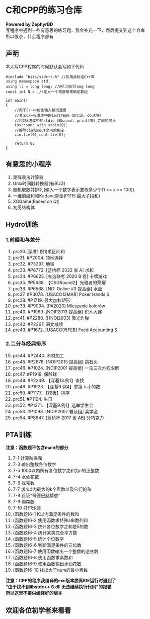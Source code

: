 # C和CPP的练习仓库
**Powered by ZephyrBD**  
写程序中遇到一些有意思的练习题，我会补充一下，然后提交到这个仓库  
所以很杂，什么程序都有  
## 声明
本人写CPP程序的时候默认会写如下代码  

```
#include "bits/stdc++.h" //引用非标准C++库
using namespace std;
using ll = long long; //用ll指代long long 
const int N = ;//定义一个常数用来确定数组

int main()
{
    //用于C++中优化输入输出速度
    //关闭C++标准库中的iostream（即cin、cout等）
    //和C标准库中的stdio（即scanf、printf等）之间的同步
	ios::sync_with_stdio(0);
    //解除cin和cout之间的绑定
	cin.tie(0),cout.tie(0);
	
	return 0;
}
```

## 有意思的小程序
1. 矩阵乘法计算器
2. Unix时间戳转换器(有BUG)
3. 随机取数并排列(输入一个数字表示要取多少个(1 <= x <= 100))
4. 一维前缀和和Kadane算法(P1115 最大子段和)
5. XOGame(Based on Qt)
6. 初见结构体

## Hydro训练
### 1.前缀和与差分
1. prc30.[深进1.例1]求区间和
2. prc31. #P2004. 领地选择
3. prc32. #P3397. 地毯
4. prc33. #P8772. [蓝桥杯 2022 省 A] 求和
5. prc34. #P6625. [省选联考 2020 B 卷] 卡牌游戏
6. prc35. #P5638. 【CSGRound2】光骓者的荣耀
7. prc36. #P6568. [NOI Online #3 提高组] 水壶
8. prc37. #P3078. [USACO13MAR] Poker Hands S
9. prc38. #P1719. 最大加权矩形
10. prc39. #P9094. [PA2020] Mieszanie kolorów
11. prc40. #P1969. [NOIP2013 提高组] 积木大赛
12. prc41. #P2280. [HNOI2003] 激光炸弹
13. prc42. #P2367. 语文成绩
14. prc43. #P1672. [USACO05FEB] Feed Accounting S
### 2.二分与经典排序
15. prc44. #P2440. 木材加工
16. prc45. #P2678. [NOIP2015 提高组] 跳石头
17. prc46. #P1024. [NOIP2001 提高组] 一元三次方程求解
18. prc47. #P1918. 保龄球
19. prc48. #P2249. 【深基13.例1】查找
20. prc49. #P1923. 【深基9.例4】求第 k 小的数
21. prc50. #P1177. 【模板】排序
22. prc51. #P1104. 生日
23. prc52. #P1271. 【深基9.例1】选举学生会
24. prc53. #P1093. [NOIP2007 普及组] 奖学金
25. prc54. #P8647. [蓝桥杯 2017 省 AB] 分巧克力

## PTA训练
**注意：函数题不包含main的部分** 
1. 7-1 计算阶乘和
2. 7-3 输出整数各位数字
3. 7-5 1000以内所有各位数字之和为n的正整数
4. 7-4 水仙花数
5. 7-6 找完数
6. 7-7 求n以内最大的k个素数以及它们的和
7. 7-8 验证“哥德巴赫猜想”
8. 7-9 梅森数
9. 7-10 打印沙漏
10. (函数题)6-1 K以内满足条件的数和
11. (函数题)6-2 使用函数求特殊a串数列和
12. (函数题)6-3 统计各位数字之和是5的数
13. (函数题)6-4 统计某类完全平方数
14. (函数题)6-5 统计个位数字
15. (函数题)6-6 判断满足条件的三位数
16. (函数题)6-7 使用函数输出一个整数的逆序数
17. (函数题)6-8 使用函数求素数和
18. (函数题)6-9 使用函数输出水仙花数
19. (函数题)6-10 找出大于num的最小素数

**注意：CPP的程序我编译的exe版本脱离IDE运行时遇到了**  
**“由于找不到libstdc++ 6.dll 无法继续执行代码”的报错**  
**所以这里不提供编译好的版本**  
## 欢迎各位初学者来看看
